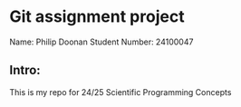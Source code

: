 # Git assignment project

Name: Philip Doonan
Student Number: 24100047

## Intro:
This is my repo for 24/25 Scientific Programming Concepts 
